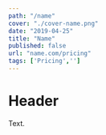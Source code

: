```yaml
---
path: "/name"
cover: "./cover-name.png"
date: "2019-04-25"
title: "Name"
published: false
url: "name.com/pricing"
tags: ['Pricing','']
---
```

# Header

Text.
